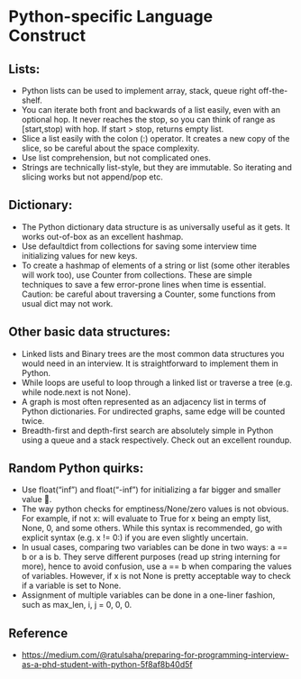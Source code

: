 # Python-specific Language Construct

## Lists:
* Python lists can be used to implement array, stack, queue right off-the-shelf. 
* You can iterate both front and backwards of a list easily, even with an optional hop. It never reaches the stop, so you can think of range as [start,stop) with hop. If start > stop, returns empty list.
* Slice a list easily with the colon (:) operator. It creates a new copy of the slice, so be careful about the space complexity.
* Use list comprehension, but not complicated ones.
* Strings are technically list-style, but they are immutable. So iterating and slicing works but not append/pop etc.

## Dictionary:
* The Python dictionary data structure is as universally useful as it gets. It works out-of-box as an excellent hashmap.
* Use defaultdict from collections for saving some interview time initializing values for new keys.
* To create a hashmap of elements of a string or list (some other iterables will work too), use Counter from collections. These are simple techniques to save a few error-prone lines when time is essential. Caution: be careful about traversing a Counter, some functions from usual dict may not work.

## Other basic data structures:
* Linked lists and Binary trees are the most common data structures you would need in an interview. It is straightforward to implement them in Python.
* While loops are useful to loop through a linked list or traverse a tree (e.g. while node.next is not None).
* A graph is most often represented as an adjacency list in terms of Python dictionaries. For undirected graphs, same edge will be counted twice.
* Breadth-first and depth-first search are absolutely simple in Python using a queue and a stack respectively. Check out an excellent roundup.

## Random Python quirks:
* Use float(“inf”) and float(“-inf”) for initializing a far bigger and smaller value 🙋.
* The way python checks for emptiness/None/zero values is not obvious. For example, if not x: will evaluate to True for x being an empty list, None, 0, and some others. While this syntax is recommended, go with explicit syntax (e.g. x != 0:) if you are even slightly uncertain.
* In usual cases, comparing two variables can be done in two ways: a == b or a is b. They serve different purposes (read up string interning for more), hence to avoid confusion, use a == b when comparing the values of variables. However, if x is not None is pretty acceptable way to check if a variable is set to None.
* Assignment of multiple variables can be done in a one-liner fashion, such as max_len, i, j = 0, 0, 0.

## Reference
* https://medium.com/@ratulsaha/preparing-for-programming-interview-as-a-phd-student-with-python-5f8af8b40d5f
